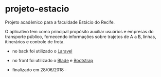 # projeto-estacio

Projeto acadêmico para a faculdade Estácio do Recife.

O aplicativo tem como principal propósito auxiliar usuários e empresas do transporte público, fornecendo informações sobre trajetos de A a B, linhas, itinerários e controle de frota.

- no back foi utilizado o [Laravel](https://github.com/laravel/laravel)
- no front foi utilizado o [Blade](https://laravel.com/docs/5.6/blade) e [Bootstrap](https://getbootstrap.com)

- finalizado em 28/06/2018 -
